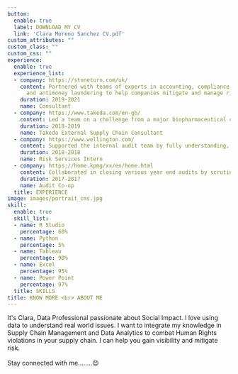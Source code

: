 ```yaml
---
button:
  enable: true
  label: DOWNLOAD MY CV
  link: 'Clara Moreno Sanchez CV.pdf'
custom_attributes: ""
custom_class: ""
custom_css: ""
experience:
  enable: true
  experience_list:
  - company: https://stoneturn.com/uk/
    content: Partnered with teams of experts in accounting, compliance, corporate fraud
      and antimoney laundering to help companies mitigate and manage risks in their operations.
    duration: 2019-2021
    name: Consultant
  - company: https://www.takeda.com/en-gb/
    content: Led a team on a challenge from a major biopharmaceutical company to determine the feasibility of a vertically integrated supply chain for human plasma products (PDMPs) that would provide a stable, and much needed, supply to emerging markets while maintaining a specific return on investment.
    duration: 2018-2019
    name: Takeda External Supply Chain Consultant
  - company: https://www.wellington.com/
    content: Supported the internal audit team by fully understanding, and taking part in, testing of controls. Working an a Third-Party Risk team consolidating third party relationship owners to later perform due diligence on critical third-party vendors.
    duration: 2018-2018
    name: Risk Services Intern
  - company: https://home.kpmg/xx/en/home.html
    content: Collaborated in closing various year end audits by scrutinizing financial statement and flagging material differences. 
    duration: 2017-2017
    name: Audit Co-op
  title: EXPERIENCE
image: images/portrait_cms.jpg
skill:
  enable: true
  skill_list:
  - name: R Studio
    percentage: 60%
  - name: Python
    percentage: 5%
  - name: Tableau
    percentage: 90%
  - name: Excel
    percentage: 95%
  - name: Power Point
    percentage: 97%   
  title: SKILLS
title: KNOW MORE <br> ABOUT ME
---
```


It's Clara, Data Professional passionate about Social Impact. I love using data to understand real world issues. I want to integrate my knowledge in Supply Chain Management and Data Analytics to combat Human Rights violations in your supply chain. I can help you gain visibility and mitigate risk.<br> <br> Stay connected with me........😊